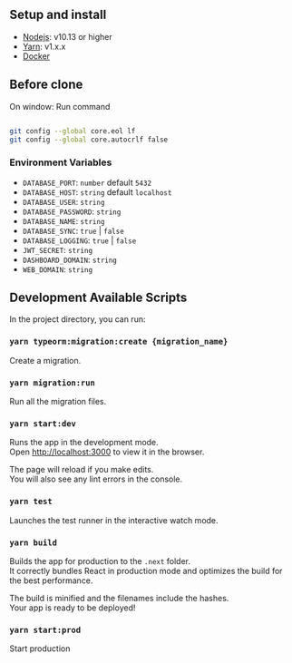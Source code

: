 ## Setup and install

- [Nodejs](https://nodejs.org/en/): v10.13 or higher
- [Yarn](https://classic.yarnpkg.com/lang/en/): v1.x.x
- [Docker](https://www.docker.com/)

## Before clone

On window: Run command

```bash

git config --global core.eol lf
git config --global core.autocrlf false

```

### Environment Variables

- `DATABASE_PORT`: `number` default `5432`
- `DATABASE_HOST`: `string` default `localhost`
- `DATABASE_USER`: `string`
- `DATABASE_PASSWORD`: `string`
- `DATABASE_NAME`: `string`
- `DATABASE_SYNC`: `true` | `false`
- `DATABASE_LOGGING`: `true` | `false`
- `JWT_SECRET`: `string`
- `DASHBOARD_DOMAIN`: `string`
- `WEB_DOMAIN`: `string`

## Development Available Scripts

In the project directory, you can run:

### `yarn typeorm:migration:create {migration_name}`

Create a migration.<br>

### `yarn migration:run`

Run all the migration files.<br>

### `yarn start:dev`

Runs the app in the development mode.<br>
Open [http://localhost:3000](http://localhost:3000) to view it in the browser.

The page will reload if you make edits.<br>
You will also see any lint errors in the console.

### `yarn test`

Launches the test runner in the interactive watch mode.<br>

### `yarn build`

Builds the app for production to the `.next` folder.<br>
It correctly bundles React in production mode and optimizes the build for the best performance.

The build is minified and the filenames include the hashes.<br>
Your app is ready to be deployed!

### `yarn start:prod`

Start production
